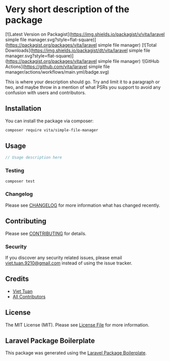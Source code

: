 # Very short description of the package

[![Latest Version on Packagist](https://img.shields.io/packagist/v/vita/laravel simple file manager.svg?style=flat-square)](https://packagist.org/packages/vita/laravel simple file manager)
[![Total Downloads](https://img.shields.io/packagist/dt/vita/laravel simple file manager.svg?style=flat-square)](https://packagist.org/packages/vita/laravel simple file manager)
![GitHub Actions](https://github.com/vita/laravel simple file manager/actions/workflows/main.yml/badge.svg)

This is where your description should go. Try and limit it to a paragraph or two, and maybe throw in a mention of what PSRs you support to avoid any confusion with users and contributors.

## Installation

You can install the package via composer:

```bash
composer require vita/simple-file-manager
```

## Usage

```php
// Usage description here
```

### Testing

```bash
composer test
```

### Changelog

Please see [CHANGELOG](CHANGELOG.md) for more information what has changed recently.

## Contributing

Please see [CONTRIBUTING](CONTRIBUTING.md) for details.

### Security

If you discover any security related issues, please email viet.tuan.9210@gmail.com instead of using the issue tracker.

## Credits

-   [Viet Tuan](https://github.com/vita)
-   [All Contributors](../../contributors)

## License

The MIT License (MIT). Please see [License File](LICENSE.md) for more information.

## Laravel Package Boilerplate

This package was generated using the [Laravel Package Boilerplate](https://laravelpackageboilerplate.com).
